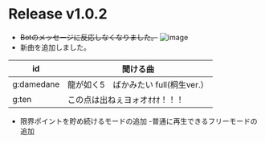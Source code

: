 # Release v1.0.2

- ~~Botのメッセージに反応しなくなりました。~~
  ![image](https://user-images.githubusercontent.com/82575685/117551434-efc68780-b080-11eb-927a-cc79282a17bb.png)
- 新曲を追加しました。

| id | 聞ける曲 |
| ---- | ---- |
| g:damedane | 龍が如く5　ばかみたい full(桐生ver.） |
| g:ten | この点は出ねぇヨォオｵｵｵ！！！ |

- 限界ポイントを貯め続けるモードの追加
-普通に再生できるフリーモードの追加